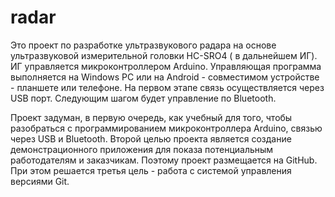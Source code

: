 radar
=====

Это проект по разработке ультразвукового радара на основе  ультразвуковой измерительной головки HC-SRO4 ( в дальнейшем ИГ). ИГ управляется микроконтроллером Arduino. Управляющая программа выполняется на Windows PC или на Android - совместимом устройстве - планшете или телефоне. На первом этапе связь осуществляется через USB порт. Следующим шагом будет управление по Bluetooth.

Проект задуман, в первую очередь, как учебный для того, чтобы разобраться с программированием микроконтроллера Arduino, связью через USB и Bluetooth. Второй целью проекта является создание демонстрационного приложения для показа потенциальным работодателям и заказчикам. Поэтому проект размещается на GitHub. При этом решается третья цель - работа с системой управления версиями Git.